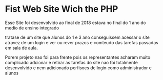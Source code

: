 # Fist Web Site Wich the PHP

Esse Site foi desenvolvido ao final de 2018
estava no final do 1 ano do medio de ensino integrado

tratase de um site que alunos do 1 e 3 ano conseguissem
acessar o site atravez de um login e ver ou rever prazos
e comteudo das tarefas passadas em sala de aula.

Porem projeto nao foi para frente pois os representantes
acharam muito complicado adcionar e retirar as tarefas do site
nao foi totalmente desenvolvido e nem adicionado perfisoes de login
como administrador e alunos
